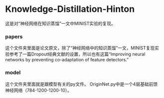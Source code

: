 # Knowledge-Distillation-Hinton
这是对“神经网络在知识蒸馏”一文中MINIST实验的复现。
### papers
这个文件夹里面是论文原文，除了“神经网络中的知识蒸馏”一文，MINIST复现实验参考了一篇Dropout经典文献的设置，所以也有这篇“Improving neural networks by preventing co-adaptation of feature detectors.”

### model
这个文件夹里面就是跟模型有关的py文件。
OriginNet.py中是一个4层基础前馈神经网络（784-1200-1200-10）。

